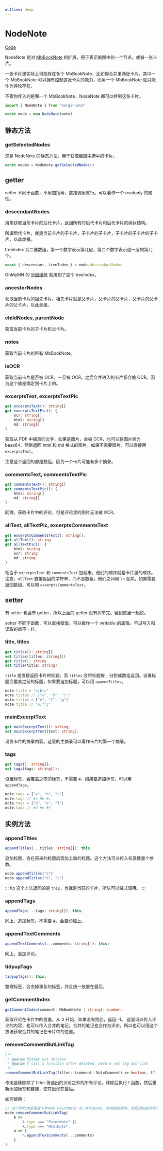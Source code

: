 ```yaml
---
outline: deep
---
```

# NodeNote
[Code](https://github.com/marginnoteapp/ohmymn/blob/main/packages/api/src/high-level/node.ts)

NodeNote 是对 [MbBookNote](./mbbooknote.md) 的扩展，用于表示脑图中的一个节点，或者一张卡片。

一张卡片里实际上可能存在多个 MbBookNote，比如你合并里两张卡片。其中一个 MbBookNote 可以拥有控制这张卡片的能力，而另一个 MbBookNote 就只能作为评论存在。

不管你传入的是哪一个 MbBookNote，NodeNote 都可以控制这张卡片。

```ts
import { NodeNote } from "marginnote"

const node = new NodeNote(note)
```

## 静态方法
### getSelectedNodes
这是 NodeNote 的静态方法，用于获取脑图中选中的卡片。

```ts
const nodes = NodeNote.getSelectedNodes()
```

## getter
setter 不同于函数，不用加括号，直接调用就行。可以看作一个 readonly 的属性。
### descendantNodes
用来获取当前卡片的后代卡片，返回所有的后代卡片和后代卡片的树状结构。

所谓后代卡片，就是当前卡片的子卡片，子卡片的子卡片，子卡片的子卡片的子卡片，以此类推。

treeIndex 为二维数组，第一个数字表示第几层，第二个数字表示这一层的第几个。

```ts
const { descendant, treeIndex } = node.descendantNodes
```

OhMyMN 的 [分层编号](https://github.com/marginnoteapp/ohmymn/blob/fd99b43f16c7a9cb1b047d0c740e1d7aa45e3ce9/packages/addon/src/modules/magicaction4card/renameTitle.ts#L13) 就用到了这个 treeIndex。
### ancestorNodes
获取当前卡片的祖先卡片。祖先卡片就是父卡片，父卡片的父卡片，父卡片的父卡片的父卡片，以此类推。
### childNodes, parentNode
获取当前卡片的子卡片和父卡片。
### notes
获取当前卡片的所有 MbBookNote。
### isOCR
获取当前卡片是否被 OCR。一旦被 OCR，之后合并进入的卡片都会被 OCR。因为这个值是绑定到卡片上的。
### excerptsText, excerptsTextPic
```ts
get excerptsText(): string[]
get excerptsTextPic(): {
    ocr: string[]
    html: string[]
    md: string[]
}
```
获取从 PDF 中摘录的文字，如果是图片，会被 OCR，也可以将图片转为 base64，然后返回 html 和 md 格式的图片。如果不需要图片，可以直接用 `excerptsText`。

注意这个返回的都是数组，因为一个卡片可能有多个摘录。

### commentsText, commentsTextPic
```ts
get commentsText(): string[]
get commentsTextPic(): {
    html: string[]
    md: string[]
}
```

同理，获取卡片中的评论。但是评论里的图片无法被 OCR。
### allText, allTextPic, excerptsCommentsText
```ts
get excerptsCommentsText(): string[];
get allText(): string
get allTextPic(): {
    html: string
    ocr: string
    md: string
}
```
相当于 `excerptsText` 和 `commentsText` 加起来。他们的顺序就是卡片里的顺序。注意，`allText` 直接返回的字符串，而不是数组。他们之间用 `\n` 合并。如果需要返回数组，可以用 `excerptsCommentsText`。

## setter
有 setter 也会有 getter，所以上面的 getter 没有列举完。留到这里一起说。

setter 不同于函数，可以直接赋值。可以看作一个 writable 的属性。不过写入和读取的值不一样。

### title, titles
```ts
get titles(): string[]
set titles(titles: string[])
get title(): string
set title(title: string)
```
`title` 是直接返回卡片的标题，而 `titles` 会将标题按 `;` 分割成数组返回。设置标题会覆盖之前的标题，如果要追加标题，可以用 `appendTitles`。
```ts
note.title = "a;b;c"
note.titles // ["a", "b", "c"]
note.titles = ["e", "f", "g"]
note.title // "e;f;g"
```
### mainExcerptText
```ts
get mainExcerptText(): string;
set mainExcerptText(text: string);
```

设置卡片的摘录内容。这里的主摘录可以看作卡片的第一个摘录。
### tags
```ts
get tags(): string[];
set tags(tags: string[]);
```
设置标签，会覆盖之前的标签，不需要 `#`。如果要追加标签，可以用 `appendTags`。

```ts
note.tags = ["a", "b", "c"]
note.tags // #a #b #c
note.tags = ["d", "e", "f"]
note.tags // #d #e #f
```

## 实例方法
### appendTitles
```ts
appendTitles(...titles: string[]): this;
```
追加标题，会在原来的标题后面加上新的标题。这个方法可以传入任意数量个参数。

```ts
node.appendTitles("a")
node.appendTitles("b", "c")
```

::: tip
这个方法返回的是 `this`，也就是当前的卡片，所以可以链式调用。
:::

### appendTags
```ts
appendTags(...tags: string[]): this;
```
同上，追加标签。不需要 #，会自动加上。


### appendTextComments
```ts
appendTextComments(...comments: string[]): this;
```
同上，追加评论。


### tidyupTags
```ts
tidyupTags(): this;
```
整理标签，会去掉重复的标签，并且统一放置在最后。

### getCommentIndex
```ts
getCommentIndex(comment: MbBookNote | string): number;
```

获取评论在卡片中的位置，从 0 开始，如果没有找到，返回 -1。
这里可以传入评论的内容，也可以传入合并的笔记。合并的笔记也会作为评论，所以也可以用这个方法获取合并的笔记在卡片中的位置。

### removeCommentButLinkTag
```ts
/**
 * @param filter not deleted
 * @param f call a function after deleted, before set tag and link
 */
removeCommentButLinkTag(filter: (comment: NoteComment) => boolean, f?: (node: NodeNote) => Promise<void> | void): Promise<this>;
```

作用是移除除了 filter 筛选出的评论之外的所有评论。移除后执行 f 函数，然后重新添加标签和链接，使其出现在最后。

如何使用：
```ts
// 这个的作用是保留卡片中的 PaintNote 和 HtmlNote，其他的都删除。然后添加新的评论。
node.removeCommentButLinkTag(
    k =>
        k.type === "PaintNote" ||
        k.type === "HtmlNote",
    n => {
        n.appendTextComments(...comments)
    }
)
```